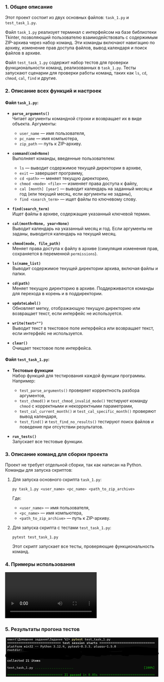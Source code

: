 ### 1. **Общее описание**
Этот проект состоит из двух основных файлов: `task_1.py` и `test_task_1.py`. 

Файл `task_1.py` реализует терминал с интерфейсом на базе библиотеки Tkinter, позволяющий пользователю взаимодействовать с содержимым ZIP-архива через набор команд. Эти команды включают навигацию по архиву, изменение прав доступа файлов, вывод календаря и поиск файлов в архиве.

Файл `test_task_1.py` содержит набор тестов для проверки функциональности команд, реализованных в `task_1.py`. Тесты запускают сценарии для проверки работы команд, таких как `ls`, `cd`, `chmod`, `cal`, `find` и другие.

### 2. **Описание всех функций и настроек**
#### Файл `task_1.py`:
- **`parse_arguments()`**  
  Читает аргументы командной строки и возвращает их в виде объекта. Аргументы:
  - `user_name` — имя пользователя,
  - `pc_name` — имя компьютера,
  - `zip_path` — путь к ZIP-архиву.

- **`command(cmd=None)`**  
  Выполняет команды, введенные пользователем:
  - `ls` — выводит содержимое текущей директории в архиве,
  - `exit` — завершает программу,
  - `cd <path>` — меняет текущую директорию,
  - `chmod <mode> <file>` — изменяет права доступа к файлу,
  - `cal [month] [year]` — выводит календарь на заданный месяц и год (или текущий месяц, если аргументы не заданы),
  - `find <search_term>` — ищет файлы по ключевому слову.

- **`find(search_term)`**  
  Ищет файлы в архиве, содержащие указанный ключевой термин.

- **`cal(month=None, year=None)`**  
  Выводит календарь на указанный месяц и год. Если аргументы не заданы, выводится календарь на текущий месяц.

- **`chmod(mode, file_path)`**  
  Меняет права доступа к файлу в архиве (симуляция изменения прав, сохраняется в переменной `permissions`).

- **`ls(name_list)`**  
  Выводит содержимое текущей директории архива, включая файлы и папки.

- **`cd(path)`**  
  Меняет текущую директорию в архиве. Поддерживаются команды для перехода в корень и в поддиректории.

- **`updateLabel()`**  
  Обновляет метку, отображающую текущую директорию или возвращает текст, если интерфейс не используется.

- **`write(text="")`**  
  Выводит текст в текстовое поле интерфейса или возвращает текст, если интерфейс не используется.

- **`clear()`**  
  Очищает текстовое поле интерфейса.

#### Файл `test_task_1.py`:
- **Тестовые функции**  
  Набор функций для тестирования каждой функции программы. Например:
  - `test_parse_arguments()` проверяет корректность разбора аргументов,
  - `test_chmod()` и `test_chmod_invalid_mode()` тестируют команду `chmod` с корректными и некорректными параметрами,
  - `test_cal_current_month()` и `test_cal_specific_month()` проверяют вывод календаря,
  - `test_find()` и `test_find_no_results()` тестируют поиск файлов и поведение при отсутствии результатов.

- **`run_tests()`**  
  Запускает все тестовые функции.

### 3. **Описание команд для сборки проекта**

Проект не требует отдельной сборки, так как написан на Python. Команды для запуска скриптов:

1. Для запуска основного скрипта `task_1.py`:
   ```
   py task_1.py <user_name> <pc_name> <path_to_zip_archive>
   ```
   Где:
   - `<user_name>` — имя пользователя,
   - `<pc_name>` — имя компьютера,
   - `<path_to_zip_archive>` — путь к ZIP-архиву.

2. Для запуска скрипта с тестами `test_task_1.py`:
   ```
   pytest test_task_1.py
   ```
   Этот скрипт запускает все тесты, проверяющие функциональность команд.

### 4. **Примеры использования**
![For-local-viewing-only](./Домашние%20задания/Задание%20№1/vid/C-M_hw1.mp4)


### 5. **Результаты прогона тестов**
![For-local-viewing-only](./Домашние%20задания/Задание%20№1/img/C-M_hw1.png)
